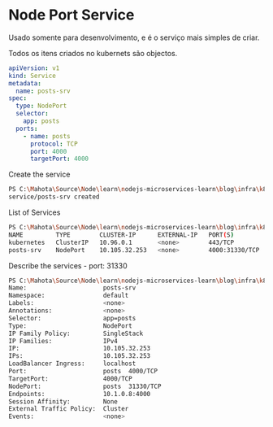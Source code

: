 # Node Port Service

Usado somente para desenvolvimento, e é o serviço mais simples de criar.

Todos os itens criados no kubernets são objectos.

```yaml
apiVersion: v1
kind: Service
metadata:
  name: posts-srv
spec:
  type: NodePort
  selector:
    app: posts
  ports:
    - name: posts
      protocol: TCP
      port: 4000
      targetPort: 4000
```

Create the service

```bash
PS C:\Mahota\Source\Node\learn\nodejs-microservices-learn\blog\infra\k8s> kubectl apply -f .\posts-srv.yaml
service/posts-srv created
```

List of Services

```bash
PS C:\Mahota\Source\Node\learn\nodejs-microservices-learn\blog\infra\k8s> kubectl get services
NAME         TYPE        CLUSTER-IP      EXTERNAL-IP   PORT(S)          AGE
kubernetes   ClusterIP   10.96.0.1       <none>        443/TCP          19h
posts-srv    NodePort    10.105.32.253   <none>        4000:31330/TCP   25s
```

Describe the services - port: 31330

```bash
PS C:\Mahota\Source\Node\learn\nodejs-microservices-learn\blog\infra\k8s> kubectl describe service posts-srv
Name:                     posts-srv
Namespace:                default
Labels:                   <none>
Annotations:              <none>
Selector:                 app=posts
Type:                     NodePort
IP Family Policy:         SingleStack
IP Families:              IPv4
IP:                       10.105.32.253
IPs:                      10.105.32.253
LoadBalancer Ingress:     localhost
Port:                     posts  4000/TCP
TargetPort:               4000/TCP
NodePort:                 posts  31330/TCP
Endpoints:                10.1.0.8:4000
Session Affinity:         None
External Traffic Policy:  Cluster
Events:                   <none>
```